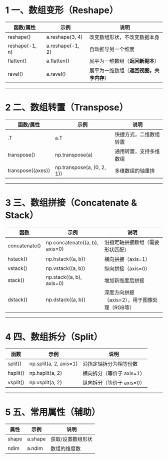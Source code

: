 
# 1 **一、数组变形（Reshape）**

|**函数/属性**|**示例**|**说明**|
|---|---|---|
|reshape()|a.reshape(3, 4)|改变数组形状，不改变数据本身|
|reshape(-1, n)|a.reshape(-1, 2)|自动推导另一个维度|
|flatten()|a.flatten()|展平为一维数组（**返回新副本**）|
|ravel()|a.ravel()|展平为一维数组（**返回视图，共享内存**）|

---

# 2 **二、数组转置（Transpose）**

|**函数/属性**|**示例**|**说明**|
|---|---|---|
|.T|a.T|快捷方式，二维数组转置|
|transpose()|np.transpose(a)|通用转置，支持多维数组|
|transpose((axes))|np.transpose(a, (0, 2, 1))|多维数组的轴重排|

---

# 3 **三、数组拼接（Concatenate & Stack）**

|**函数**|**示例**|**说明**|
|---|---|---|
|concatenate()|np.concatenate((a, b), axis=0)|沿指定轴拼接数组（需要形状匹配）|
|hstack()|np.hstack((a, b))|横向拼接（axis=1）|
|vstack()|np.vstack((a, b))|纵向拼接（axis=0）|
|stack()|np.stack((a, b), axis=0)|增加新维度后拼接|
|dstack()|np.dstack((a, b))|深度方向拼接（axis=2），用于图像处理（RGB等）|

---

# 4 **四、数组拆分（Split）**

|**函数**|**示例**|**说明**|
|---|---|---|
|split()|np.split(a, 2, axis=1)|沿指定轴拆分为相等份数|
|hsplit()|np.hsplit(a, 2)|横向拆分（等价于 axis=1）|
|vsplit()|np.vsplit(a, 2)|纵向拆分（等价于 axis=0）|

---

# 5 **五、常用属性（辅助）**

|**属性**|**示例**|**说明**|
|---|---|---|
|shape|a.shape|获取/设置数组形状|
|ndim|a.ndim|数组的维度数|

